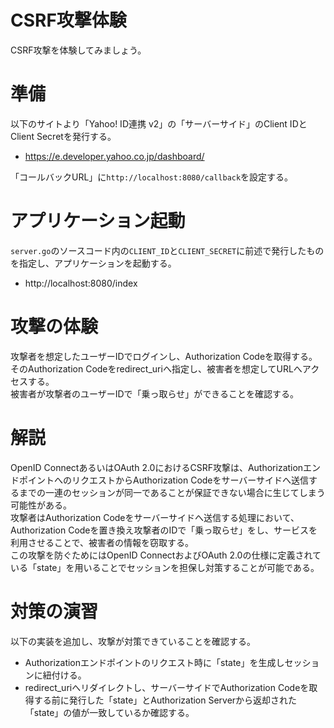 CSRF攻撃体験
=========

CSRF攻撃を体験してみましょう。

# 準備

以下のサイトより「Yahoo! ID連携 v2」の「サーバーサイド」のClient IDとClient Secretを発行する。

* https://e.developer.yahoo.co.jp/dashboard/

「コールバックURL」に`http://localhost:8080/callback`を設定する。

# アプリケーション起動

`server.go`のソースコード内の`CLIENT_ID`と`CLIENT_SECRET`に前述で発行したものを指定し、アプリケーションを起動する。

* http://localhost:8080/index

# 攻撃の体験

攻撃者を想定したユーザーIDでログインし、Authorization Codeを取得する。  
そのAuthorization Codeをredirect_uriへ指定し、被害者を想定してURLへアクセスする。  
被害者が攻撃者のユーザーIDで「乗っ取らせ」ができることを確認する。

# 解説

OpenID ConnectあるいはOAuth 2.0におけるCSRF攻撃は、AuthorizationエンドポイントへのリクエストからAuthorization Codeをサーバーサイドへ送信するまでの一連のセッションが同一であることが保証できない場合に生じてしまう可能性がある。  
攻撃者はAuthorization Codeをサーバーサイドへ送信する処理において、Authorization Codeを置き換え攻撃者のIDで「乗っ取らせ」をし、サービスを利用させることで、被害者の情報を窃取する。  
この攻撃を防ぐためにはOpenID ConnectおよびOAuth 2.0の仕様に定義されている「state」を用いることでセッションを担保し対策することが可能である。

# 対策の演習

以下の実装を追加し、攻撃が対策できていることを確認する。

* Authorizationエンドポイントのリクエスト時に「state」を生成しセッションに紐付ける。
* redirect_uriへリダイレクトし、サーバーサイドでAuthorization Codeを取得する前に発行した「state」とAuthorization Serverから返却された「state」の値が一致しているか確認する。

